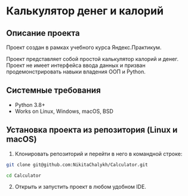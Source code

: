 Калькулятор денег и калорий
=====

Описание проекта
----------
Проект создан в рамках учебного курса Яндекс.Практикум.

Проект представляет собой простой калькулятор калорий и денег. Проект не имеет интерфейса ввода данных и призван продемонстрировать навыки владения ООП и Python.

Системные требования
----------
* Python 3.8+
* Works on Linux, Windows, macOS, BSD

Установка проекта из репозитория (Linux и macOS)
----------
1. Клонировать репозиторий и перейти в него в командной строке:
```bash
git clone git@github.com:NikitaChalykh/Calculator.git

cd Calculator
```
2.  Открыть и запустить проект в любом удобном IDE.
